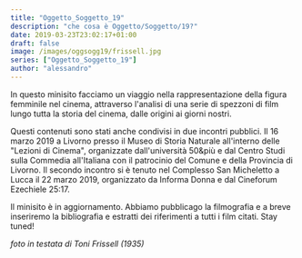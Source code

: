 ```yaml
---
title: "Oggetto_Soggetto_19"
description: "che cosa è Oggetto/Soggetto/19?"
date: 2019-03-23T23:02:17+01:00
draft: false
image: /images/oggsogg19/frissell.jpg
series: ["Oggetto_Soggetto_19"]
author: "alessandro"
---
```


In questo minisito facciamo un viaggio nella rappresentazione della figura femminile nel cinema, attraverso l'analisi di una serie di spezzoni di film lungo tutta la storia del cinema, dalle origini ai giorni nostri.

Questi contenuti sono stati anche condivisi in due incontri pubblici. Il 16 marzo 2019 a Livorno presso il Museo di Storia Naturale all'interno delle "Lezioni di Cinema", organizzate dall'università 50&più e dal Centro Studi sulla Commedia all'Italiana con il patrocinio del Comune e della Provincia di Livorno.
Il secondo incontro si è tenuto nel Complesso San Micheletto a Lucca il 22 marzo 2019, organizzato da Informa Donna e dal Cineforum Ezechiele 25:17.

Il minisito è in aggiornamento. Abbiamo pubblicago la filmografia e a breve inseriremo la bibliografia e estratti dei riferimenti a tutti i film citati. Stay tuned!

_foto in testata di Toni Frissell (1935)_
